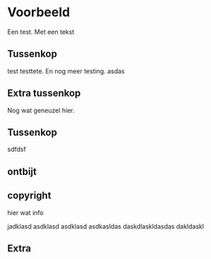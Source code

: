 # Voorbeeld

Een test. Met een tekst

## Tussenkop

test testtete. En nog meer testing. asdas

## Extra tussenkop

Nog wat geneuzel hier.

## Tussenkop

sdfdsf

## ontbijt

## copyright
hier wat info

jadklasd asdklasd asdklasd asdkasldas daskdlaskldasdas dakldaskl

## Extra
